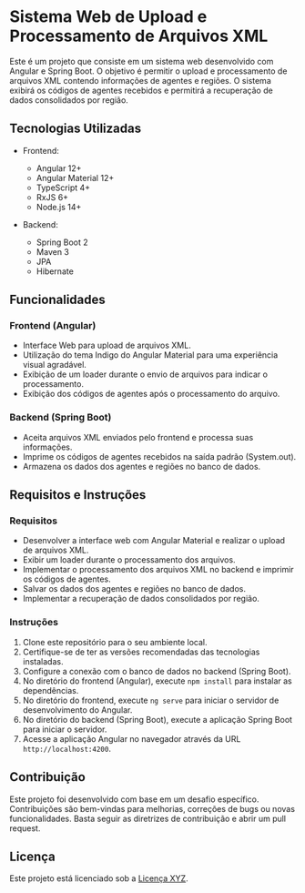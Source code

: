 # Sistema Web de Upload e Processamento de Arquivos XML

Este é um projeto que consiste em um sistema web desenvolvido com Angular e Spring Boot. O objetivo é permitir o upload e processamento de arquivos XML contendo informações de agentes e regiões. O sistema exibirá os códigos de agentes recebidos e permitirá a recuperação de dados consolidados por região.

## Tecnologias Utilizadas

- Frontend:
    - Angular 12+
    - Angular Material 12+
    - TypeScript 4+
    - RxJS 6+
    - Node.js 14+

- Backend:
    - Spring Boot 2
    - Maven 3
    - JPA
    - Hibernate

## Funcionalidades

### Frontend (Angular)

- Interface Web para upload de arquivos XML.
- Utilização do tema Indigo do Angular Material para uma experiência visual agradável.
- Exibição de um loader durante o envio de arquivos para indicar o processamento.
- Exibição dos códigos de agentes após o processamento do arquivo.

### Backend (Spring Boot)

- Aceita arquivos XML enviados pelo frontend e processa suas informações.
- Imprime os códigos de agentes recebidos na saída padrão (System.out).
- Armazena os dados dos agentes e regiões no banco de dados.

## Requisitos e Instruções

### Requisitos

- Desenvolver a interface web com Angular Material e realizar o upload de arquivos XML.
- Exibir um loader durante o processamento dos arquivos.
- Implementar o processamento dos arquivos XML no backend e imprimir os códigos de agentes.
- Salvar os dados dos agentes e regiões no banco de dados.
- Implementar a recuperação de dados consolidados por região.

### Instruções

1. Clone este repositório para o seu ambiente local.
2. Certifique-se de ter as versões recomendadas das tecnologias instaladas.
3. Configure a conexão com o banco de dados no backend (Spring Boot).
4. No diretório do frontend (Angular), execute `npm install` para instalar as dependências.
5. No diretório do frontend, execute `ng serve` para iniciar o servidor de desenvolvimento do Angular.
6. No diretório do backend (Spring Boot), execute a aplicação Spring Boot para iniciar o servidor.
7. Acesse a aplicação Angular no navegador através da URL `http://localhost:4200`.

## Contribuição

Este projeto foi desenvolvido com base em um desafio específico. Contribuições são bem-vindas para melhorias, correções de bugs ou novas funcionalidades. Basta seguir as diretrizes de contribuição e abrir um pull request.

## Licença

Este projeto está licenciado sob a [Licença XYZ](link-para-licenca).
